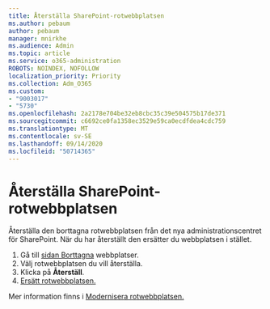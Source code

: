 ```yaml
---
title: Återställa SharePoint-rotwebbplatsen
ms.author: pebaum
author: pebaum
manager: mnirkhe
ms.audience: Admin
ms.topic: article
ms.service: o365-administration
ROBOTS: NOINDEX, NOFOLLOW
localization_priority: Priority
ms.collection: Adm_O365
ms.custom:
- "9003017"
- "5730"
ms.openlocfilehash: 2a2178e704be32eb8cbc35c39e504575b17de371
ms.sourcegitcommit: c6692ce0fa1358ec3529e59ca0ecdfdea4cdc759
ms.translationtype: MT
ms.contentlocale: sv-SE
ms.lasthandoff: 09/14/2020
ms.locfileid: "50714365"
---
```

# <a name="restore-the-sharepoint-root-site"></a>Återställa SharePoint-rotwebbplatsen

Återställa den borttagna rotwebbplatsen från det nya administrationscentret för SharePoint. När du har återställt den ersätter du webbplatsen i stället.

1. Gå till [sidan Borttagna](https://admin.microsoft.com/sharepoint?page=recycleBin&modern=true) webbplatser. 
2. Välj rotwebbplatsen du vill återställa.
3. Klicka på **Återställ**.
4. [Ersätt rotwebbplatsen.](https://docs.microsoft.com/sharepoint/troubleshoot/sites/url-that-resides-under-root-site-collection-is-broken)

Mer information finns i [Modernisera rotwebbplatsen.](https://docs.microsoft.com/sharepoint/modern-root-site)
